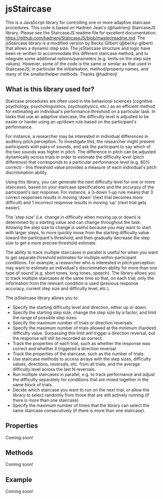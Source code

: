 # jsStaircase

This is a JavaScript library for controlling one or more adaptive staircase procedures. This code is based on Hadrien Jean's (@hadrienj) StaircaseJS library. Please see the StaircaseJS readme file for excellent documentation: https://github.com/hadrienj/StaircaseJS/blob/master/readme.md. The jsStaircase library is a modified version by Becky Gilbert (@becky-gilbert) that allows a dynamic step size. The jsStaircase structure and logic have been re-written to accommodate this different staircase method, and to integrate some additional options/parameters (e.g. limits on the step size values). However, some of the code is the same or similar as that used in StaircaseJS; in particular the initialisation, method/property names, and many of the smaller/helper methods. Thanks @hadrienj!

## What is this library used for?
Staircase procedures are often used in the behavioral sciences (cognitive psychology, psycholinguistics, psychophysics, etc.) as an efficient method for estimating an individual's performance threshold on a particular task. In tasks that use an adaptive staircase, the difficulty level is adjusted to be easier or harder using an up/down rule based on the participant's performance. 

For instance, a researcher may be interested in individual differences in auditory pitch perception. To investigate this, the researcher might present participants with pairs of sounds, and ask the participant to say which of the two sounds was higher in pitch. The difference in pitch can be adjusted dynamically across trials in order to estimate the difficulty level (pitch difference) that corresponds to a particular performance level (e.g. 80% correct) - this threshold value provides a measure of each individual's pitch discrimination ability. 

Using this library, you can generate the next difficulty level for one or more staircases, based on your staircase specifications and the accuracy of the participant's last response. For instance, a 3-down 1-up rule means that 3 correct responses results in moving 'down' (next trial becomes more difficult) and 1 incorrect response results in moving 'up' (next trial gets easier). 

The 'step size' (i.e. change in difficulty when moving up or down) is determined by a starting value and can change throughout the task. Allowing the step size to change is useful because you may want to start with larger steps, to more quickly move from the starting difficulty value toward the participant's threshold, and then gradually decrease the step size to get a more precise threshold estimate. 

The ability to track multiple staircases in parallel is useful for when you want to get separate threshold estimates for multiple within-participant conditions. For example, a researcher who is interested in pitch perception may want to estimate an individual's discrimination ability for more than one type of sound (e.g. short tones, long tones, speech). The library allows you to track multiple staircases at the same time so that, on each trial, only the information from the relevant condition is used (previous response accuracy, current step size and difficulty level, etc.). 

The jsStaircase library allows you to:
- Specify the starting difficulty level and direction, either up or down.
- Specify the starting step size, change the step size by a factor, and limit the range of possible step sizes.
- Specify the maximum number of trials or direction reversals.
- Specify the maximum number of trials allowed at the minimum (hardest) difficulty value. Surpassing this limit will trigger a direction reversal, but the response will still be recorded as correct.
- Track the properties of each trial, such as whether the response was correct and whether it triggered a direction reversal.
- Track the properties of the staircase, such as the number of trials. 
- Use staircase methods to access arrays with the step sizes, difficulty values, directions, reversals, etc. from all trials, and the average difficulty level across the last N reversals.
- Run multiple staircases in parallel, e.g. to track performance and adjust the difficulty separately for conditions that are mixed together in the same block of trials.
- Decide which staircase you want to run on the next trial, or allow the library to select randomly from those that are still actively running (if there is more than one staircase).
- Specify the maximum number of times that the library can select the same staircase consecutively (if there is more than one staircase).

## Properties
Coming soon!

## Methods
Coming soon!

## Example
Coming soon!
